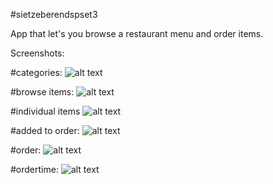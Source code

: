 #sietzeberendspset3

App that let's you browse a restaurant menu and order items. 

Screenshots:

#categories:
![alt text](https://raw.githubusercontent.com/sietzeberends/sietzeberendspset3/master/categoriesstartscreen.png)

#browse items:
![alt text](https://raw.githubusercontent.com/sietzeberends/sietzeberendspset3/master/browseitems.png)

#individual items
![alt text](https://raw.githubusercontent.com/sietzeberends/sietzeberendspset3/master/individualitem.png)

#added to order:
![alt text](https://raw.githubusercontent.com/sietzeberends/sietzeberendspset3/master/addedtoorder.png)

#order:
![alt text](https://raw.githubusercontent.com/sietzeberends/sietzeberendspset3/master/order.png)

#ordertime:
![alt text](https://raw.githubusercontent.com/sietzeberends/sietzeberendspset3/master/ordertime.png)


